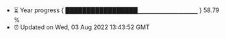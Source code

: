 - ⏳ Year progress { █████████████████▁▁▁▁▁▁▁▁▁▁▁▁▁ } 58.79 %
- ⏰ Updated on Wed, 03 Aug 2022 13:43:52 GMT

